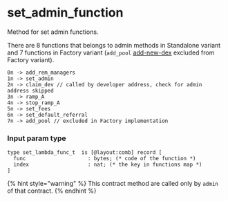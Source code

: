 # set\_admin\_function

Method for set admin functions.

There are 8 functions that belongs to admin methods in Standalone variant and 7 functions in Factory variant (`add_pool` [add-new-dex](../add-new-dex/ "mention") excluded from Factory variant).

```pascaligo
0n -> add_rem_managers
1n -> set_admin
2n -> claim_dev // called by developer address, check for admin address skipped
3n -> ramp_A
4n -> stop_ramp_A
5n -> set_fees
6n -> set_default_referral
7n -> add_pool // excluded in Factory implementation
```

### Input param type

```pascaligo
type set_lambda_func_t  is [@layout:comb] record [
  func                    : bytes; (* code of the function *)
  index                   : nat; (* the key in functions map *)
]
```

{% hint style="warning" %}
This contract method are called only by `admin` of that contract.
{% endhint %}
